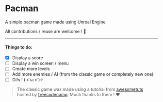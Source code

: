 # Pacman
A simple pacman game made using Unreal Engine 

All contributions / reuse are welcome ! 🤗

---
#### Things to do:
- [x] Display a score
- [ ] Display a win screen / menu
- [ ] Create more levels
- [ ] Add more enemies / AI (from the classic game or completely new one)
- [ ] Gifs ! \( •̀ ω •́ )✧

> The classic game was made using a tutorial from [awesometuts](https://www.awesometuts.com) hosted by [freecodecamp](https://www.freecodecamp.org). Much thanks to them ! ❤

